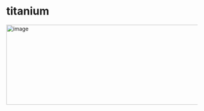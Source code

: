 # titanium
<img width="814" height="211" alt="image" src="https://github.com/user-attachments/assets/8529cd9f-e372-4b33-8fef-c973ac7ae3ff" />

